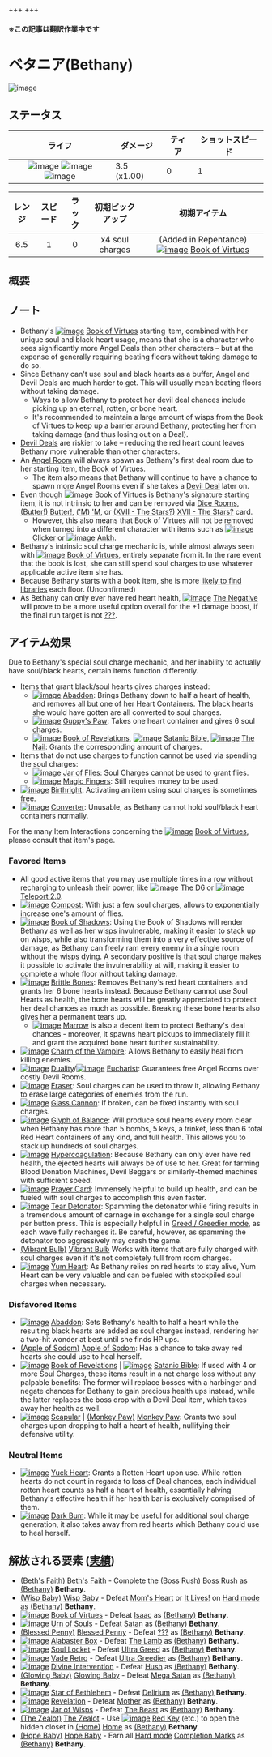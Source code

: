 +++
+++

#### ※この記事は翻訳作業中です

 # ベタニア(Bethany)
 ![image](/image/characters/Bethany.png) 

ステータス
-------

|ライフ|ダメージ|ティア|ショットスピード|
|:----:|---|---|---|
|![image](/image/characters/r-heart.png) ![image](/image/characters/r-heart.png) ![image](/image/characters/r-heart.png)|3.5 (x1.00)|0|1|

|レンジ|スピード|ラック|初期ピックアップ|初期アイテム|
|:--:|:--:|:--:|:--:|:--:|
|6.5|1|0|x4 soul charges|(Added in Repentance)[![image](/image/Book_of_Virtues.png)](/wiki/Book_of_Virtues "Book of Virtues") [Book of Virtues](/wiki/Book_of_Virtues "Book of Virtues")|


概要
-------


ノート
-------

* Bethany's [![image](/image/Book_of_Virtues.png)](/wiki/Book_of_Virtues "Book of Virtues") [Book of Virtues](/wiki/Book_of_Virtues "Book of Virtues") starting item, combined with her unique soul and black heart usage, means that she is a character who sees significantly more Angel Deals than other characters – but at the expense of generally requiring beating floors without taking damage to do so.
* Since Bethany can't use soul and black hearts as a buffer, Angel and Devil Deals are much harder to get. This will usually mean beating floors without taking damage.
	+ Ways to allow Bethany to protect her devil deal chances include picking up an eternal, rotten, or bone heart.
	+ It's recommended to maintain a large amount of wisps from the Book of Virtues to keep up a barrier around Bethany, protecting her from taking damage (and thus losing out on a Deal).
* [Devil Deals](/wiki/Devil_Room#Deals_with_the_Devil "Devil Room") are riskier to take – reducing the red heart count leaves Bethany more vulnerable than other characters.
* An [Angel Room](/wiki/Angel_Room "Angel Room") will always spawn as Bethany's first deal room due to her starting item, the Book of Virtues.
	+ The item also means that Bethany will continue to have a chance to spawn more Angel Rooms even if she takes a [Devil Deal](/wiki/Devil_Room "Devil Room") later on.
* Even though [![image](/image/Book_of_Virtues.png)](/wiki/Book_of_Virtues "Book of Virtues") [Book of Virtues](/wiki/Book_of_Virtues "Book of Virtues") is Bethany's signature starting item, it is not intrinsic to her and can be removed via [Dice Rooms](/wiki/Dice_Room#Effects "Dice Room"), [(Butter!)](/wiki/Butter! "Butter!") [Butter!](/wiki/Butter! "Butter!"), [('M)](/wiki/%27M "'M") ['M](/wiki/%27M "'M"), or [(XVII - The Stars?)](/wiki/Cards_and_Runes "XVII - The Stars?") [XVII - The Stars?](/wiki/Cards_and_Runes "Cards and Runes") card.
	+ However, this also means that Book of Virtues will not be removed when turned into a different character with items such as [![image](/image/Clicker.png)](/wiki/Clicker "Clicker") [Clicker](/wiki/Clicker "Clicker") or [![image](/image/Ankh.png)](/wiki/Ankh "Ankh") [Ankh](/wiki/Ankh "Ankh").
* Bethany's intrinsic soul charge mechanic is, while almost always seen with [![image](/image/Book_of_Virtues.png)](/wiki/Book_of_Virtues "Book of Virtues") [Book of Virtues](/wiki/Book_of_Virtues "Book of Virtues"), entirely separate from it. In the rare event that the book is lost, she can still spend soul charges to use whatever applicable active item she has.
* Because Bethany starts with a book item, she is more [likely to find libraries](/wiki/Level_Generation "Level Generation") each floor. (Unconfirmed)
* As Bethany can only ever have red heart health, [![image](/image/The_Negative.png)](/wiki/The_Negative "The Negative") [The Negative](/wiki/The_Negative "The Negative") will prove to be a more useful option overall for the +1 damage boost, if the final run target is not [???](/wiki/%3F%3F%3F_(Boss) "??? (Boss)").


アイテム効果
-------------------

Due to Bethany's special soul charge mechanic, and her inability to actually have soul/black hearts, certain items function differently.



* Items that grant black/soul hearts gives charges instead:
	+ [![image](/image/Abaddon.png)](/wiki/Abaddon "Abaddon") [Abaddon](/wiki/Abaddon "Abaddon"): Brings Bethany down to half a heart of health, and removes all but one of her Heart Containers. The black hearts she would have gotten are all converted to soul charges.
	+ [![image](/image/Guppy%27s_Paw.png)](/wiki/Guppy%27s_Paw "Guppy's Paw") [Guppy's Paw](/wiki/Guppy%27s_Paw "Guppy's Paw"): Takes one heart container and gives 6 soul charges.
	+ [![image](/image/Book_of_Revelations.png)](/wiki/Book_of_Revelations "Book of Revelations") [Book of Revelations](/wiki/Book_of_Revelations "Book of Revelations"), [![image](/image/Satanic_Bible.png)](/wiki/Satanic_Bible "Satanic Bible") [Satanic Bible](/wiki/Satanic_Bible "Satanic Bible"), [![image](/image/The_Nail.png)](/wiki/The_Nail "The Nail") [The Nail](/wiki/The_Nail "The Nail"): Grants the corresponding amount of charges.
* Items that do not use charges to function cannot be used via spending the soul charges:
	+ [![image](/image/Jar_of_Flies.png)](/wiki/Jar_of_Flies "Jar of Flies") [Jar of Flies](/wiki/Jar_of_Flies "Jar of Flies"): Soul Charges cannot be used to grant flies.
	+ [![image](/image/Magic_Fingers.png)](/wiki/Magic_Fingers "Magic Fingers") [Magic Fingers](/wiki/Magic_Fingers "Magic Fingers"): Still requires money to be used.
* [![image](/image/Birthright.png)](/wiki/Birthright "Birthright") [Birthright](/wiki/Birthright "Birthright"): Activating an item using soul charges is sometimes free.
* [![image](/image/Converter.png)](/wiki/Converter "Converter") [Converter](/wiki/Converter "Converter"): Unusable, as Bethany cannot hold soul/black heart containers normally.


For the many Item Interactions concerning the [![image](/image/Book_of_Virtues.png)](/wiki/Book_of_Virtues "Book of Virtues") [Book of Virtues](/wiki/Book_of_Virtues "Book of Virtues"), please consult that item's page.



### Favored Items


* All good active items that you may use multiple times in a row without recharging to unleash their power, like [![image](/image/The_D6.png)](/wiki/The_D6 "The D6") [The D6](/wiki/The_D6 "The D6") or [![image](/image/Teleport_2.0.png)](/wiki/Teleport_2.0 "Teleport 2.0") [Teleport 2.0](/wiki/Teleport_2.0 "Teleport 2.0").
* [![image](/image/Compost.png)](/wiki/Compost "Compost") [Compost](/wiki/Compost "Compost"): With just a few soul charges, allows to exponentially increase one's amount of flies.
* [![image](/image/Book_of_Shadows.png)](/wiki/Book_of_Shadows "Book of Shadows") [Book of Shadows](/wiki/Book_of_Shadows "Book of Shadows"): Using the Book of Shadows will render Bethany as well as her wisps invulnerable, making it easier to stack up on wisps, while also transforming them into a very effective source of damage, as Bethany can freely ram every enemy in a single room without the wisps dying. A secondary positive is that soul charge makes it possible to activate the invulnerability at will, making it easier to complete a whole floor without taking damage.
* [![image](/image/Brittle_Bones.png)](/wiki/Brittle_Bones "Brittle Bones") [Brittle Bones](/wiki/Brittle_Bones "Brittle Bones"): Removes Bethany's red heart containers and grants her 6 bone hearts instead. Because Bethany cannot use Soul Hearts as health, the bone hearts will be greatly appreciated to protect her deal chances as much as possible. Breaking these bone hearts also gives her a permanent tears up.
	+ [![image](/image/Marrow.png)](/wiki/Marrow "Marrow") [Marrow](/wiki/Marrow "Marrow") is also a decent item to protect Bethany's deal chances - moreover, it spawns heart pickups to immediately fill it and grant the acquired bone heart further sustainability.
* [![image](/image/Charm_of_the_Vampire.png)](/wiki/Charm_of_the_Vampire "Charm of the Vampire") [Charm of the Vampire](/wiki/Charm_of_the_Vampire "Charm of the Vampire"): Allows Bethany to easily heal from killing enemies.
* [![image](/image/Duality.png)](/wiki/Duality "Duality") [Duality](/wiki/Duality "Duality")/[![image](/image/Eucharist.png)](/wiki/Eucharist "Eucharist") [Eucharist](/wiki/Eucharist "Eucharist"): Guarantees free Angel Rooms over costly Devil Rooms.
* [![image](/image/Eraser.png)](/wiki/Eraser "Eraser") [Eraser](/wiki/Eraser "Eraser"): Soul charges can be used to throw it, allowing Bethany to erase large categories of enemies from the run.
* [![image](/image/Glass_Cannon.png)](/wiki/Glass_Cannon "Glass Cannon") [Glass Cannon](/wiki/Glass_Cannon "Glass Cannon"): If broken, can be fixed instantly with soul charges.
* [![image](/image/Glyph_of_Balance.png)](/wiki/Glyph_of_Balance "Glyph of Balance") [Glyph of Balance](/wiki/Glyph_of_Balance "Glyph of Balance"): Will produce soul hearts every room clear when Bethany has more than 5 bombs, 5 keys, a trinket, less than 6 total Red Heart containers of any kind, and full health. This allows you to stack up hundreds of soul charges.
* [![image](/image/Hypercoagulation.png)](/wiki/Hypercoagulation "Hypercoagulation") [Hypercoagulation](/wiki/Hypercoagulation "Hypercoagulation"): Because Bethany can only ever have red health, the ejected hearts will always be of use to her. Great for farming Blood Donation Machines, Devil Beggars or similarly-themed machines with sufficient speed.
* [![image](/image/Prayer_Card.png)](/wiki/Prayer_Card "Prayer Card") [Prayer Card](/wiki/Prayer_Card "Prayer Card"): Immensely helpful to build up health, and can be fueled with soul charges to accomplish this even faster.
* [![image](/image/Tear_Detonator.png)](/wiki/Tear_Detonator "Tear Detonator") [Tear Detonator](/wiki/Tear_Detonator "Tear Detonator"): Spamming the detonator while firing results in a tremendous amount of carnage in exchange for a single soul charge per button press. This is especially helpful in [Greed / Greedier mode](/wiki/Greed_Mode "Greed Mode"), as each wave fully recharges it. Be careful, however, as spamming the detonator too aggressively may crash the game.
* [(Vibrant Bulb)](/wiki/Vibrant_Bulb "Vibrant Bulb") [Vibrant Bulb](/wiki/Vibrant_Bulb "Vibrant Bulb") Works with items that are fully charged with soul charges even if it's not completely full from room charges.
* [![image](/image/Yum_Heart.png)](/wiki/Yum_Heart "Yum Heart") [Yum Heart](/wiki/Yum_Heart "Yum Heart"): As Bethany relies on red hearts to stay alive, Yum Heart can be very valuable and can be fueled with stockpiled soul charges when necessary.


### Disfavored Items


* [![image](/image/Abaddon.png)](/wiki/Abaddon "Abaddon") [Abaddon](/wiki/Abaddon "Abaddon"): Sets Bethany's health to half a heart while the resulting black hearts are added as soul charges instead, rendering her a two-hit wonder at best until she finds HP ups.
* [(Apple of Sodom)](/wiki/Apple_of_Sodom "Apple of Sodom") [Apple of Sodom](/wiki/Apple_of_Sodom "Apple of Sodom"): Has a chance to take away red hearts she could use to heal herself.
* [![image](/image/Book_of_Revelations.png)](/wiki/Book_of_Revelations "Book of Revelations") [Book of Revelations](/wiki/Book_of_Revelations "Book of Revelations") | [![image](/image/Satanic_Bible.png)](/wiki/Satanic_Bible "Satanic Bible") [Satanic Bible](/wiki/Satanic_Bible "Satanic Bible"): If used with 4 or more Soul Charges, these items result in a net charge loss without any palpable benefits: The former will replace bosses with a harbinger and negate chances for Bethany to gain precious health ups instead, while the latter replaces the boss drop with a Devil Deal item, which takes away her health as well.
* [![image](/image/Scapular.png)](/wiki/Scapular "Scapular") [Scapular](/wiki/Scapular "Scapular") | [(Monkey Paw)](/wiki/Monkey_Paw "Monkey Paw") [Monkey Paw](/wiki/Monkey_Paw "Monkey Paw"): Grants two soul charges upon dropping to half a heart of health, nullifying their defensive utility.


### Neutral Items


* [![image](/image/Yuck_Heart.png)](/wiki/Yuck_Heart "Yuck Heart") [Yuck Heart](/wiki/Yuck_Heart "Yuck Heart"): Grants a Rotten Heart upon use. While rotten hearts do not count in regards to loss of Deal chances, each individual rotten heart counts as half a heart of health, essentially halving Bethany's effective health if her health bar is exclusively comprised of them.
* [![image](/image/Dark_Bum.png)](/wiki/Dark_Bum "Dark Bum") [Dark Bum](/wiki/Dark_Bum "Dark Bum"): While it may be useful for additional soul charge generation, it also takes away from red hearts which Bethany could use to heal herself.



解放される要素 ([実績](/wiki/Achievements "Achievements"))
--------------------------------------------------------------


* [(Beth's Faith)](/wiki/Beth%27s_Faith "Beth's Faith")  [Beth's Faith](/wiki/Beth%27s_Faith "Beth's Faith") - Complete the (Boss Rush) [Boss Rush](/wiki/Boss_Rush "Boss Rush") as  [(Bethany)](/wiki/Bethany "Bethany") **Bethany**.
* [(Wisp Baby)](/wiki/Co-op#Repentance_babies "Wisp Baby")  [Wisp Baby](/wiki/Co-op#Repentance_babies "Co-op") - Defeat [Mom's Heart](/wiki/Mom%27s_Heart "Mom's Heart") or [It Lives!](/wiki/It_Lives! "It Lives!") on [Hard mode](/wiki/Hard_mode "Hard mode") as  [(Bethany)](/wiki/Bethany "Bethany") **Bethany**.
* [![image](/image/Book_of_Virtues.png)](/wiki/Book_of_Virtues "Book of Virtues")  [Book of Virtues](/wiki/Book_of_Virtues "Book of Virtues") - Defeat [Isaac](/wiki/Isaac_(Boss) "Isaac (Boss)") as  [(Bethany)](/wiki/Bethany "Bethany") **Bethany**.
* [![image](/image/Urn_of_Souls.png)](/wiki/Urn_of_Souls "Urn of Souls")  [Urn of Souls](/wiki/Urn_of_Souls "Urn of Souls") - Defeat [Satan](/wiki/Satan "Satan") as  [(Bethany)](/wiki/Bethany "Bethany") **Bethany**.
* [(Blessed Penny)](/wiki/Blessed_Penny "Blessed Penny")  [Blessed Penny](/wiki/Blessed_Penny "Blessed Penny") - Defeat [???](/wiki/%3F%3F%3F_(Boss) "??? (Boss)") as  [(Bethany)](/wiki/Bethany "Bethany") **Bethany**.
* [![image](/image/Alabaster_Box.png)](/wiki/Alabaster_Box "Alabaster Box")  [Alabaster Box](/wiki/Alabaster_Box "Alabaster Box") - Defeat [The Lamb](/wiki/The_Lamb "The Lamb") as  [(Bethany)](/wiki/Bethany "Bethany") **Bethany**.
* [![image](/image/Soul_Locket.png)](/wiki/Soul_Locket "Soul Locket")  [Soul Locket](/wiki/Soul_Locket "Soul Locket") - Defeat [Ultra Greed](/wiki/Ultra_Greed "Ultra Greed") as  [(Bethany)](/wiki/Bethany "Bethany") **Bethany**.
* [![image](/image/Vade_Retro.png)](/wiki/Vade_Retro "Vade Retro")  [Vade Retro](/wiki/Vade_Retro "Vade Retro") - Defeat [Ultra Greedier](/wiki/Ultra_Greedier "Ultra Greedier") as  [(Bethany)](/wiki/Bethany "Bethany") **Bethany**.
* [![image](/image/Divine_Intervention.png)](/wiki/Divine_Intervention "Divine Intervention")  [Divine Intervention](/wiki/Divine_Intervention "Divine Intervention") - Defeat [Hush](/wiki/Hush "Hush") as  [(Bethany)](/wiki/Bethany "Bethany") **Bethany**.
* [(Glowing Baby)](/wiki/Co-op#Repentance_babies "Glowing Baby")  [Glowing Baby](/wiki/Co-op#Repentance_babies "Co-op") - Defeat [Mega Satan](/wiki/Mega_Satan "Mega Satan") as  [(Bethany)](/wiki/Bethany "Bethany") **Bethany**.
* [![image](/image/Star_of_Bethlehem.png)](/wiki/Star_of_Bethlehem "Star of Bethlehem")  [Star of Bethlehem](/wiki/Star_of_Bethlehem "Star of Bethlehem") - Defeat [Delirium](/wiki/Delirium "Delirium") as  [(Bethany)](/wiki/Bethany "Bethany") **Bethany**.
* [![image](/image/Revelation.png)](/wiki/Revelation "Revelation")  [Revelation](/wiki/Revelation "Revelation") - Defeat [Mother](/wiki/Mother "Mother") as  [(Bethany)](/wiki/Bethany "Bethany") **Bethany**.
* [![image](/image/Jar_of_Wisps.png)](/wiki/Jar_of_Wisps "Jar of Wisps")  [Jar of Wisps](/wiki/Jar_of_Wisps "Jar of Wisps") - Defeat [The Beast](/wiki/The_Beast "The Beast") as  [(Bethany)](/wiki/Bethany "Bethany") **Bethany**.
* [(The Zealot)](/wiki/Tainted_Bethany "The Zealot")  [The Zealot](/wiki/Tainted_Bethany "Tainted Bethany") - Use [![image](/image/Red_Key.png)](/wiki/Red_Key "Red Key") [Red Key](/wiki/Red_Key "Red Key") (etc.) to open the hidden closet in [(Home)](/wiki/Home "Home") [Home](/wiki/Home "Home") as  [(Bethany)](/wiki/Bethany "Bethany") **Bethany**.
* [(Hope Baby)](/wiki/Co-op#Repentance_babies "Hope Baby")  [Hope Baby](/wiki/Co-op#Repentance_babies "Co-op") - Earn all [Hard mode](/wiki/Hard_mode "Hard mode") [Completion Marks](/wiki/Completion_Mark "Completion Mark") as  [(Bethany)](/wiki/Bethany "Bethany") **Bethany**.
